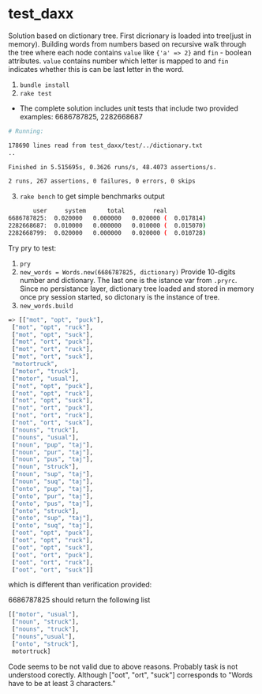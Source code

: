 # test_daxx
Solution based on dictionary tree. First dicrionary is loaded into tree(just in memory). Building words from numbers based on recursive walk through the tree where each node contains `value` like `{'a' => 2}` and `fin` - boolean attributes. `value` contains number which letter is mapped to and `fin` indicates whether this is can be last letter in the word.

1. `bundle install`
2. `rake test`
- The complete solution includes unit tests that include two provided examples: 6686787825, 2282668687

```bash
# Running:

178690 lines read from test_daxx/test/../dictionary.txt
..

Finished in 5.515695s, 0.3626 runs/s, 48.4073 assertions/s.

2 runs, 267 assertions, 0 failures, 0 errors, 0 skips

```
3. `rake bench` to get simple benchmarks output
```bash
       user     system      total        real
6686787825:  0.020000   0.000000   0.020000 (  0.017814)
2282668687:  0.010000   0.000000   0.010000 (  0.015070)
2282668799:  0.020000   0.000000   0.020000 (  0.010728)
```

Try pry to test:
1. `pry`
1. `new_words = Words.new(6686787825, dictionary)`
Provide 10-digits number and dictionary. The last one is the istance var from `.pryrc`. Since no persistance layer, dictionary tree loaded and stored in memory once pry session started, so dictonary is the instance of tree.
1. `new_words.build`

```bash
=> [["mot", "opt", "puck"],
 ["mot", "opt", "ruck"],
 ["mot", "opt", "suck"],
 ["mot", "ort", "puck"],
 ["mot", "ort", "ruck"],
 ["mot", "ort", "suck"],
 "motortruck",
 ["motor", "truck"],
 ["motor", "usual"],
 ["not", "opt", "puck"],
 ["not", "opt", "ruck"],
 ["not", "opt", "suck"],
 ["not", "ort", "puck"],
 ["not", "ort", "ruck"],
 ["not", "ort", "suck"],
 ["nouns", "truck"],
 ["nouns", "usual"],
 ["noun", "pup", "taj"],
 ["noun", "pur", "taj"],
 ["noun", "pus", "taj"],
 ["noun", "struck"],
 ["noun", "sup", "taj"],
 ["noun", "suq", "taj"],
 ["onto", "pup", "taj"],
 ["onto", "pur", "taj"],
 ["onto", "pus", "taj"],
 ["onto", "struck"],
 ["onto", "sup", "taj"],
 ["onto", "suq", "taj"],
 ["oot", "opt", "puck"],
 ["oot", "opt", "ruck"],
 ["oot", "opt", "suck"],
 ["oot", "ort", "puck"],
 ["oot", "ort", "ruck"],
 ["oot", "ort", "suck"]]

```
which is different than verification provided:

6686787825 should return the following list 
```bash
[["motor", "usual"],
 ["noun", "struck"],
 ["nouns", "truck"],
 ["nouns","usual"],
 ["onto", "struck"],
 motortruck]
```

Code seems to be not valid due to above reasons. Probably task is not understood corectly.
Although ["oot", "ort", "suck"] corresponds to "Words have to be at least 3 characters."

